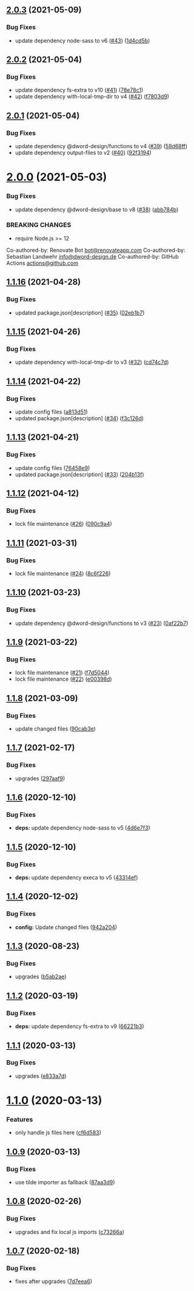 ## [2.0.3](https://github.com/dword-design/node-sass-js-importer/compare/v2.0.2...v2.0.3) (2021-05-09)


### Bug Fixes

* update dependency node-sass to v6 ([#43](https://github.com/dword-design/node-sass-js-importer/issues/43)) ([1d4cd5b](https://github.com/dword-design/node-sass-js-importer/commit/1d4cd5be46d9a4d2c2431669666545b2b574e171))

## [2.0.2](https://github.com/dword-design/node-sass-js-importer/compare/v2.0.1...v2.0.2) (2021-05-04)


### Bug Fixes

* update dependency fs-extra to v10 ([#41](https://github.com/dword-design/node-sass-js-importer/issues/41)) ([78e78c1](https://github.com/dword-design/node-sass-js-importer/commit/78e78c1ed9fb08245957790a7c2ec0fb1394498d))
* update dependency with-local-tmp-dir to v4 ([#42](https://github.com/dword-design/node-sass-js-importer/issues/42)) ([f7803d9](https://github.com/dword-design/node-sass-js-importer/commit/f7803d9db388012584d8626a413bd39fa19c07da))

## [2.0.1](https://github.com/dword-design/node-sass-js-importer/compare/v2.0.0...v2.0.1) (2021-05-04)


### Bug Fixes

* update dependency @dword-design/functions to v4 ([#39](https://github.com/dword-design/node-sass-js-importer/issues/39)) ([58d68ff](https://github.com/dword-design/node-sass-js-importer/commit/58d68ff1d49ce1ddcb66000d75e828ba18775429))
* update dependency output-files to v2 ([#40](https://github.com/dword-design/node-sass-js-importer/issues/40)) ([92f3194](https://github.com/dword-design/node-sass-js-importer/commit/92f31942644c5e4a64db758cbd88c49fd5aa73dd))

# [2.0.0](https://github.com/dword-design/node-sass-js-importer/compare/v1.1.16...v2.0.0) (2021-05-03)


### Bug Fixes

* update dependency @dword-design/base to v8 ([#38](https://github.com/dword-design/node-sass-js-importer/issues/38)) ([abb784b](https://github.com/dword-design/node-sass-js-importer/commit/abb784b19798f70c46a712b0ea69cdc5d582e7ca))


### BREAKING CHANGES

* require Node.js >= 12

Co-authored-by: Renovate Bot <bot@renovateapp.com>
Co-authored-by: Sebastian Landwehr <info@dword-design.de>
Co-authored-by: GitHub Actions <actions@github.com>

## [1.1.16](https://github.com/dword-design/node-sass-js-importer/compare/v1.1.15...v1.1.16) (2021-04-28)


### Bug Fixes

* updated package.json[description] ([#35](https://github.com/dword-design/node-sass-js-importer/issues/35)) ([02eb1b7](https://github.com/dword-design/node-sass-js-importer/commit/02eb1b7f25dcf259f89441c71ade8b3be822285f))

## [1.1.15](https://github.com/dword-design/node-sass-js-importer/compare/v1.1.14...v1.1.15) (2021-04-26)


### Bug Fixes

* update dependency with-local-tmp-dir to v3 ([#32](https://github.com/dword-design/node-sass-js-importer/issues/32)) ([cd74c7d](https://github.com/dword-design/node-sass-js-importer/commit/cd74c7dd4883df02fd36e49a038c4fa6de4b5acd))

## [1.1.14](https://github.com/dword-design/node-sass-js-importer/compare/v1.1.13...v1.1.14) (2021-04-22)


### Bug Fixes

* update config files ([a813d51](https://github.com/dword-design/node-sass-js-importer/commit/a813d51ba242a043f0dceab6f29c3fb6d272a6ac))
* updated package.json[description] ([#34](https://github.com/dword-design/node-sass-js-importer/issues/34)) ([f3c126d](https://github.com/dword-design/node-sass-js-importer/commit/f3c126dc0012aa14a9f714cfd1997adfa7e341ca))

## [1.1.13](https://github.com/dword-design/node-sass-js-importer/compare/v1.1.12...v1.1.13) (2021-04-21)


### Bug Fixes

* update config files ([76458e9](https://github.com/dword-design/node-sass-js-importer/commit/76458e909dd896592812699db021c38c9e1a97c1))
* updated package.json[description] ([#33](https://github.com/dword-design/node-sass-js-importer/issues/33)) ([204b13f](https://github.com/dword-design/node-sass-js-importer/commit/204b13f529770d7e46ad0d53d48dde439ce8075d))

## [1.1.12](https://github.com/dword-design/node-sass-js-importer/compare/v1.1.11...v1.1.12) (2021-04-12)


### Bug Fixes

* lock file maintenance ([#26](https://github.com/dword-design/node-sass-js-importer/issues/26)) ([090c9a4](https://github.com/dword-design/node-sass-js-importer/commit/090c9a425e53fcfceadb9dfc23f3d489452c4226))

## [1.1.11](https://github.com/dword-design/node-sass-js-importer/compare/v1.1.10...v1.1.11) (2021-03-31)


### Bug Fixes

* lock file maintenance ([#24](https://github.com/dword-design/node-sass-js-importer/issues/24)) ([8c6f226](https://github.com/dword-design/node-sass-js-importer/commit/8c6f226a1de7e58ee7ed9698ae292e277d11690b))

## [1.1.10](https://github.com/dword-design/node-sass-js-importer/compare/v1.1.9...v1.1.10) (2021-03-23)


### Bug Fixes

* update dependency @dword-design/functions to v3 ([#23](https://github.com/dword-design/node-sass-js-importer/issues/23)) ([0af22b7](https://github.com/dword-design/node-sass-js-importer/commit/0af22b719f535682923e655a2a9c691d3e7f6672))

## [1.1.9](https://github.com/dword-design/node-sass-js-importer/compare/v1.1.8...v1.1.9) (2021-03-22)


### Bug Fixes

* lock file maintenance ([#21](https://github.com/dword-design/node-sass-js-importer/issues/21)) ([f7d5044](https://github.com/dword-design/node-sass-js-importer/commit/f7d5044f85ada1b3797c225dc834f349ec509753))
* lock file maintenance ([#22](https://github.com/dword-design/node-sass-js-importer/issues/22)) ([e00398d](https://github.com/dword-design/node-sass-js-importer/commit/e00398d338089a8943fc055ceaf4f7c2a47c8abb))

## [1.1.8](https://github.com/dword-design/node-sass-js-importer/compare/v1.1.7...v1.1.8) (2021-03-09)


### Bug Fixes

* update changed files ([90cab3e](https://github.com/dword-design/node-sass-js-importer/commit/90cab3e40e49576c1680be8c5b4bed47a08fb8e4))

## [1.1.7](https://github.com/dword-design/node-sass-js-importer/compare/v1.1.6...v1.1.7) (2021-02-17)


### Bug Fixes

* upgrades ([297aaf9](https://github.com/dword-design/node-sass-js-importer/commit/297aaf946df6f40e7f1b5e08c7fa44582511e8df))

## [1.1.6](https://github.com/dword-design/node-sass-js-importer/compare/v1.1.5...v1.1.6) (2020-12-10)


### Bug Fixes

* **deps:** update dependency node-sass to v5 ([4d6e7f3](https://github.com/dword-design/node-sass-js-importer/commit/4d6e7f31e51a3465b7f51d413d51f269be86cd49))

## [1.1.5](https://github.com/dword-design/node-sass-js-importer/compare/v1.1.4...v1.1.5) (2020-12-10)


### Bug Fixes

* **deps:** update dependency execa to v5 ([43314ef](https://github.com/dword-design/node-sass-js-importer/commit/43314efa25967b32be271342bb2fc3d4c7452d34))

## [1.1.4](https://github.com/dword-design/node-sass-js-importer/compare/v1.1.3...v1.1.4) (2020-12-02)


### Bug Fixes

* **config:** Update changed files ([942a204](https://github.com/dword-design/node-sass-js-importer/commit/942a204dcb9e00d49c71e3613a63f306ce0f3c2a))

## [1.1.3](https://github.com/dword-design/node-sass-js-importer/compare/v1.1.2...v1.1.3) (2020-08-23)


### Bug Fixes

* upgrades ([b5ab2ae](https://github.com/dword-design/node-sass-js-importer/commit/b5ab2ae7fa061e406ea832af0726c2b55a56889c))

## [1.1.2](https://github.com/dword-design/node-sass-js-importer/compare/v1.1.1...v1.1.2) (2020-03-19)


### Bug Fixes

* **deps:** update dependency fs-extra to v9 ([66221b3](https://github.com/dword-design/node-sass-js-importer/commit/66221b3ca907f69272d9c7717a40e886f8e07982))

## [1.1.1](https://github.com/dword-design/node-sass-js-importer/compare/v1.1.0...v1.1.1) (2020-03-13)


### Bug Fixes

* upgrades ([e833a7d](https://github.com/dword-design/node-sass-js-importer/commit/e833a7de4faa5c8f22bc6be993f3c1ad286ba7f6))

# [1.1.0](https://github.com/dword-design/node-sass-js-importer/compare/v1.0.9...v1.1.0) (2020-03-13)


### Features

* only handle js files here ([cf6d583](https://github.com/dword-design/node-sass-js-importer/commit/cf6d583b1b943e2bbf8df0ece0ff15a419c2b8a3))

## [1.0.9](https://github.com/dword-design/node-sass-importer/compare/v1.0.8...v1.0.9) (2020-03-13)


### Bug Fixes

* use tilde importer as fallback ([87aa3d9](https://github.com/dword-design/node-sass-importer/commit/87aa3d9fe178555c016ac7050f3c542926949348))

## [1.0.8](https://github.com/dword-design/node-sass-importer/compare/v1.0.7...v1.0.8) (2020-02-26)


### Bug Fixes

* upgrades and fix local js imports ([c73266a](https://github.com/dword-design/node-sass-importer/commit/c73266ab897d9fef933d5956b824f17041900600))

## [1.0.7](https://github.com/dword-design/node-sass-importer/compare/v1.0.6...v1.0.7) (2020-02-18)


### Bug Fixes

* fixes after upgrades ([7d7eea6](https://github.com/dword-design/node-sass-importer/commit/7d7eea62a4790f9cb55c013447ec820652cc2f85))

